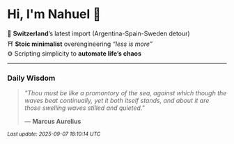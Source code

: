 # Hi, I'm Nahuel :tiger:

📍 **Switzerland**’s latest import (Argentina-Spain-Sweden detour)  
⛩️ **Stoic minimalist** overengineering *“less is more”*  
⚙️ Scripting simplicity to **automate life’s chaos**

---

### Daily Wisdom
> _"Thou must be like a promontory of the sea, against which though the waves beat continually, yet it both itself stands, and about it are those swelling waves stilled and quieted."_  
>
> — **Marcus Aurelius**

<sub>*Last update: 2025-09-07 18:10:14 UTC*</sub>

